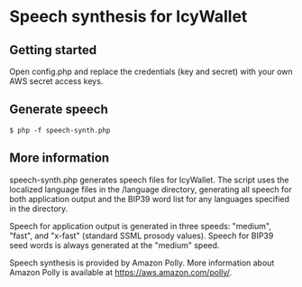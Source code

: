 # Speech synthesis for IcyWallet

## Getting started

Open config.php and replace the credentials (key and secret) with your own AWS secret access keys.

## Generate speech

`$ php -f speech-synth.php`

## More information

speech-synth.php generates speech files for IcyWallet. The script uses the localized language files in the /language directory, generating all speech for both application output and the BIP39 word list for any languages specified in the directory.

Speech for application output is generated in three speeds: "medium", "fast", and "x-fast" (standard SSML prosody values). Speech for BIP39 seed words is always generated at the "medium" speed.

Speech synthesis is provided by Amazon Polly. More information about Amazon Polly is available at https://aws.amazon.com/polly/.